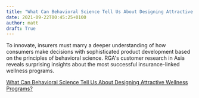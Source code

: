 ```yaml
---
title: "What Can Behavioral Science Tell Us About Designing Attractive Wellness Programs?"
date: 2021-09-22T00:45:25+0100
author: matt
draft: True
---
```

To innovate, insurers must marry a deeper understanding of how consumers make decisions with sophisticated product development based on the principles of behavioral science. RGA's customer research in Asia reveals surprising insights about the most successful insurance-linked wellness programs.
 

[ What Can Behavioral Science Tell Us About Designing Attractive Wellness Programs? ]( https://www.rgare.com/knowledge-center/media/articles/one-size-doesn-t-fit-all-what-can-behavioral-science-tell-us-about-designing-attractive-wellness-programs )
